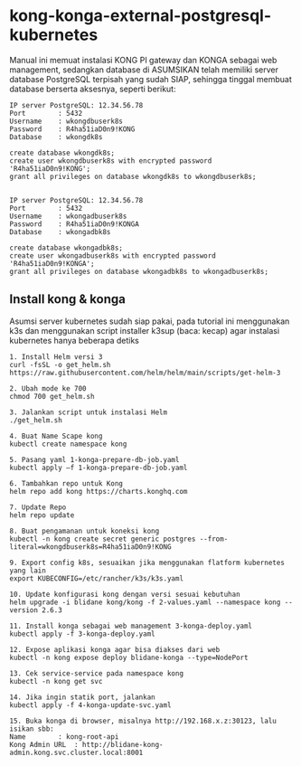 # kong-konga-external-postgresql-kubernetes
Manual ini memuat instalasi KONG PI gateway dan KONGA sebagai web management, sedangkan database di ASUMSIKAN telah memiliki server database PostgreSQL terpisah yang sudah SIAP, sehingga tinggal membuat database berserta aksesnya, seperti berikut:


```
IP server PostgreSQL: 12.34.56.78
Port		: 5432
Username	: wkongdbuserk8s
Password	: R4ha51iaD0n9!KONG
Database	: wkongdk8s

create database wkongdk8s;
create user wkongdbuserk8s with encrypted password 'R4ha51iaD0n9!KONG';
grant all privileges on database wkongdk8s to wkongdbuserk8s;


IP server PostgreSQL: 12.34.56.78
Port		: 5432
Username	: wkongadbuserk8s
Password	: R4ha51iaD0n9!KONGA
Database	: wkongadbk8s

create database wkongadbk8s;
create user wkongadbuserk8s with encrypted password 'R4ha51iaD0n9!KONGA';
grant all privileges on database wkongadbk8s to wkongadbuserk8s;
```

## Install kong & konga
Asumsi server kubernetes sudah siap pakai, pada tutorial ini menggunakan k3s dan menggunakan script installer k3sup (baca: kecap) agar instalasi kubernetes hanya beberapa detiks

```
1. Install Helm versi 3
curl -fsSL -o get_helm.sh https://raw.githubusercontent.com/helm/helm/main/scripts/get-helm-3

2. Ubah mode ke 700
chmod 700 get_helm.sh

3. Jalankan script untuk instalasi Helm
./get_helm.sh

4. Buat Name Scape kong
kubectl create namespace kong

5. Pasang yaml 1-konga-prepare-db-job.yaml
kubectl apply –f 1-konga-prepare-db-job.yaml

6. Tambahkan repo untuk Kong
helm repo add kong https://charts.konghq.com

7. Update Repo
helm repo update

8. Buat pengamanan untuk koneksi kong
kubectl -n kong create secret generic postgres --from-literal=wkongdbuserk8s=R4ha51iaD0n9!KONG

9. Export config k8s, sesuaikan jika menggunakan flatform kubernetes yang lain
export KUBECONFIG=/etc/rancher/k3s/k3s.yaml

10. Update konfigurasi kong dengan versi sesuai kebutuhan
helm upgrade -i blidane kong/kong -f 2-values.yaml --namespace kong --version 2.6.3

11. Install konga sebagai web management 3-konga-deploy.yaml
kubectl apply -f 3-konga-deploy.yaml

12. Expose aplikasi konga agar bisa diakses dari web
kubectl -n kong expose deploy blidane-konga --type=NodePort

13. Cek service-service pada namespace kong
kubectl -n kong get svc

14. Jika ingin statik port, jalankan
kubectl apply -f 4-konga-update-svc.yaml

15. Buka konga di browser, misalnya http://192.168.x.z:30123, lalu isikan sbb:
Name		: kong-root-api
Kong Admin URL	: http://blidane-kong-admin.kong.svc.cluster.local:8001
```
